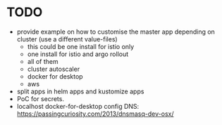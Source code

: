 # TODO

* provide example on how to customise the master app depending on cluster (use a different value-files)
  * this could be one install for istio only
  * one install for istio and argo rollout
  * all of them
  * cluster autoscaler
  * docker for desktop
  * aws
* split apps in helm apps and kustomize apps
* PoC for secrets.
* localhost docker-for-desktop config DNS: https://passingcuriosity.com/2013/dnsmasq-dev-osx/
